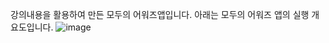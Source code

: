 강의내용을 활용하여 만든 모두의 어워즈앱입니다.
아래는 모두의 어워즈 앱의 실행 개요도입니다.
![image](https://github.com/siiiirru/mobileprogramming/assets/105716856/c8a3a7e6-824c-448d-80fd-c67fa1bb4294)
